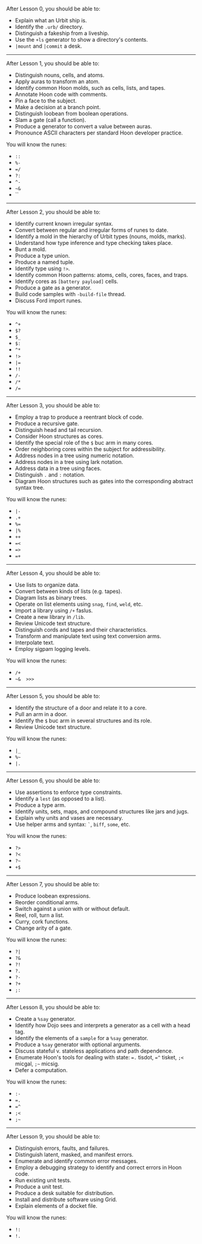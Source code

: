After Lesson 0, you should be able to:

- Explain what an Urbit ship is.
- Identify the `.urb/` directory.
- Distinguish a fakeship from a liveship.
- Use the `+ls` generator to show a directory's contents.
- `|mount` and `|commit` a desk.

---

After Lesson 1, you should be able to:

- Distinguish nouns, cells, and atoms.
- Apply auras to transform an atom.
- Identify common Hoon molds, such as cells, lists, and tapes.
- Annotate Hoon code with comments.
- Pin a face to the subject.
- Make a decision at a branch point.
- Distinguish loobean from boolean operations.
- Slam a gate (call a function).
- Produce a generator to convert a value between auras.
- Pronounce ASCII characters per standard Hoon developer practice.

You will know the runes:

- `::`
- `%-`
- `=/`
- `?:`
- `^-`
- `~&`
- ``

---

After Lesson 2, you should be able to:

- Identify current known irregular syntax.
- Convert between regular and irregular forms of runes to date.
- Identify a mold in the hierarchy of Urbit types (nouns, molds, marks).
- Understand how type inference and type checking takes place.
- Bunt a mold.
- Produce a type union.
- Produce a named tuple.
- Identify type using `!>`.
- Identify common Hoon patterns: atoms, cells, cores, faces, and traps.
- Identify cores as `[battery payload]` cells.
- Produce a gate as a generator.
- Build code samples with `-build-file` thread.
- Discuss Ford import runes.

You will know the runes:

- `^+`
- `$?`
- `$_`
- `$:`
- `^*`
- `!>`
- `|=`
- `!!`
- `/-`
- `/*`
- `/=`

---

After Lesson 3, you should be able to:

- Employ a trap to produce a reentrant block of code.
- Produce a recursive gate.
- Distinguish head and tail recursion.
- Consider Hoon structures as cores.
- Identify the special role of the `$` buc arm in many cores.
- Order neighboring cores within the subject for addressibility.
- Address nodes in a tree using numeric notation.
- Address nodes in a tree using lark notation.
- Address data in a tree using faces.
- Distinguish `.` and `:` notation.
- Diagram Hoon structures such as gates into the corresponding abstract syntax tree.

You will know the runes:

- `|-`
- `.+`
- `%=`
- `|%`
- `++`
- `=<`
- `=>`
- `=+`

---

After Lesson 4, you should be able to:

- Use lists to organize data.
- Convert between kinds of lists (e.g. tapes).
- Diagram lists as binary trees.
- Operate on list elements using `snag`, `find`, `weld`, etc.
- Import a library using `/+` faslus.
- Create a new library in `/lib`.
- Review Unicode text structure.
- Distinguish cords and tapes and their characteristics.
- Transform and manipulate text using text conversion arms.
- Interpolate text.
- Employ sigpam logging levels.

You will know the runes:

- `/+`
- `~&  >>>`

---

After Lesson 5, you should be able to:

- Identify the structure of a door and relate it to a core.
- Pull an arm in a door.
- Identify the `$` buc arm in several structures and its role.
- Review Unicode text structure.

You will know the runes:

- `|_`
- `%~`
- `|.`

---

After Lesson 6, you should be able to:

- Use assertions to enforce type constraints.
- Identify a `lest` (as opposed to a list).
- Produce a type arm.
- Identify units, sets, maps, and compound structures like jars and jugs.
- Explain why units and vases are necessary.
- Use helper arms and syntax:  `` ` ``, `biff`, `some`, etc.

You will know the runes:

- `?>`
- `?<`
- `?~`
- `+$`

---

After Lesson 7, you should be able to:

- Produce loobean expressions.
- Reorder conditional arms.
- Switch against a union with or without default.
- Reel, roll, turn a list.
- Curry, cork functions.
- Change arity of a gate.

You will know the runes:

- `?|`
- `?&`
- `?!`
- `?.`
- `?-`
- `?+`
- `;:`

---

After Lesson 8, you should be able to:

- Create a `%say` generator.
- Identify how Dojo sees and interprets a generator as a cell with a head tag.
- Identify the elements of a `sample` for a `%say` generator.
- Produce a `%say` generator with optional arguments.
- Discuss stateful v. stateless applications and path dependence.
- Enumerate Hoon's tools for dealing with state:  `=.` tisdot, `=^` tisket, `;<` micgal, `;~` micsig.
- Defer a computation.

You will know the runes:

- `:-`
- `=.`
- `=^`
- `;<`
- `;~`

---

After Lesson 9, you should be able to:

- Distinguish errors, faults, and failures.
- Distinguish latent, masked, and manifest errors.
- Enumerate and identify common error messages.
- Employ a debugging strategy to identify and correct errors in Hoon code.
- Run existing unit tests.
- Produce a unit test.
- Produce a desk suitable for distribution.
- Install and distribute software using Grid.
- Explain elements of a docket file.

You will know the runes:

- `!:`
- `!.`
